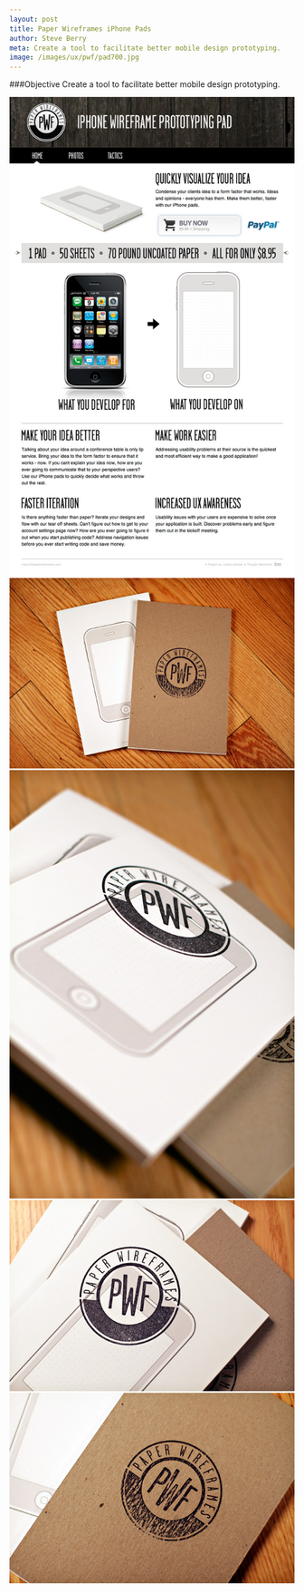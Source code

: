 ```yaml
---
layout: post
title: Paper Wireframes iPhone Pads
author: Steve Berry
meta: Create a tool to facilitate better mobile design prototyping.
image: /images/ux/pwf/pad700.jpg
---
```


###Objective
Create a tool to facilitate better mobile design prototyping.

<img src="/images/ux/pwf/pwf-site.jpg" alt="paper wireframes web site" class="scale-with-grid"/>

<img src="/images/thoughts/paper-wireframes-top.jpg" alt="paper wireframes iphone pad" class="scale-with-grid"/>
<img src="/images/thoughts/paper-wireframes-long.jpg" alt="iphone prototype pad" class="scale-with-grid"/>
<img src="/images/thoughts/paper-wireframes-three.jpg" alt="paper wireframes" class="scale-with-grid"/>
<img src="/images/thoughts/paper-wireframes-upclose.jpg" alt="paper wireframes logotype stamp" class="scale-with-grid"/>
